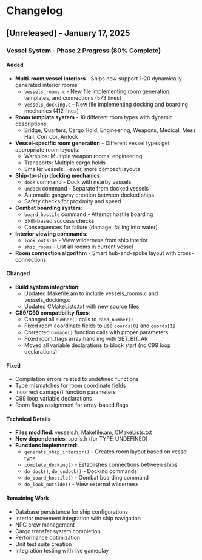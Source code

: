 # Changelog

## [Unreleased] - January 17, 2025

### Vessel System - Phase 2 Progress (80% Complete)

#### Added
- **Multi-room vessel interiors** - Ships now support 1-20 dynamically generated interior rooms
  - `vessels_rooms.c` - New file implementing room generation, templates, and connections (573 lines)
  - `vessels_docking.c` - New file implementing docking and boarding mechanics (412 lines)
- **Room template system** - 10 different room types with dynamic descriptions:
  - Bridge, Quarters, Cargo Hold, Engineering, Weapons, Medical, Mess Hall, Corridor, Airlock
- **Vessel-specific room generation** - Different vessel types get appropriate room layouts:
  - Warships: Multiple weapon rooms, engineering
  - Transports: Multiple cargo holds
  - Smaller vessels: Fewer, more compact layouts
- **Ship-to-ship docking mechanics**:
  - `dock` command - Dock with nearby vessels
  - `undock` command - Separate from docked vessels
  - Automatic gangway creation between docked ships
  - Safety checks for proximity and speed
- **Combat boarding system**:
  - `board_hostile` command - Attempt hostile boarding
  - Skill-based success checks
  - Consequences for failure (damage, falling into water)
- **Interior viewing commands**:
  - `look_outside` - View wilderness from ship interior
  - `ship_rooms` - List all rooms in current vessel
- **Room connection algorithm** - Smart hub-and-spoke layout with cross-connections

#### Changed
- **Build system integration**:
  - Updated Makefile.am to include vessels_rooms.c and vessels_docking.c
  - Updated CMakeLists.txt with new source files
- **C89/C90 compatibility fixes**:
  - Changed all `number()` calls to `rand_number()`
  - Fixed room coordinate fields to use `coords[0]` and `coords[1]`
  - Corrected `damage()` function calls with proper parameters
  - Fixed room_flags array handling with SET_BIT_AR
  - Moved all variable declarations to block start (no C99 loop declarations)

#### Fixed
- Compilation errors related to undefined functions
- Type mismatches for room coordinate fields
- Incorrect damage() function parameters
- C99 loop variable declarations
- Room flags assignment for array-based flags

#### Technical Details
- **Files modified**: vessels.h, Makefile.am, CMakeLists.txt
- **New dependencies**: spells.h (for TYPE_UNDEFINED)
- **Functions implemented**:
  - `generate_ship_interior()` - Creates room layout based on vessel type
  - `complete_docking()` - Establishes connections between ships
  - `do_dock()`, `do_undock()` - Docking commands
  - `do_board_hostile()` - Combat boarding command
  - `do_look_outside()` - View external wilderness

#### Remaining Work
- Database persistence for ship configurations
- Interior movement integration with ship navigation
- NPC crew management
- Cargo transfer system completion
- Performance optimization
- Unit test suite creation
- Integration testing with live gameplay

